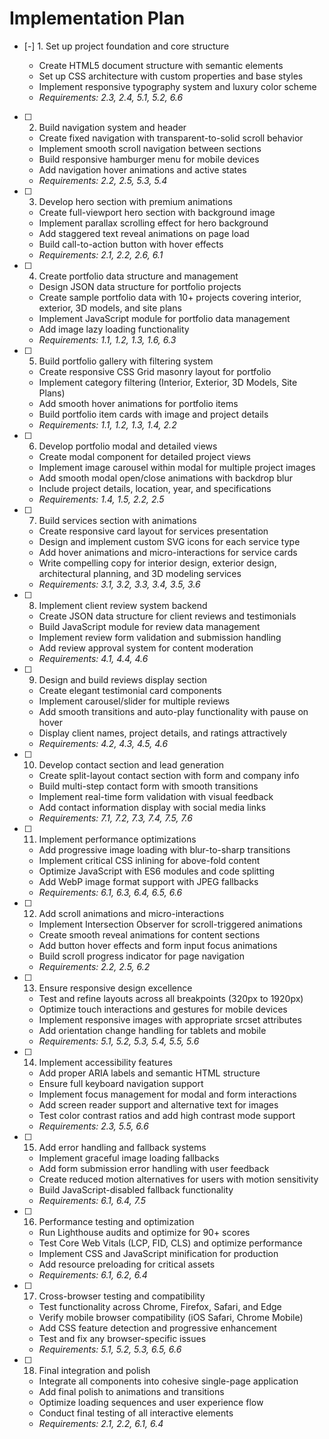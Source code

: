 # Implementation Plan

- [-] 1. Set up project foundation and core structure



  - Create HTML5 document structure with semantic elements
  - Set up CSS architecture with custom properties and base styles
  - Implement responsive typography system and luxury color scheme
  - _Requirements: 2.3, 2.4, 5.1, 5.2, 6.6_

- [ ] 2. Build navigation system and header
  - Create fixed navigation with transparent-to-solid scroll behavior
  - Implement smooth scroll navigation between sections
  - Build responsive hamburger menu for mobile devices
  - Add navigation hover animations and active states
  - _Requirements: 2.2, 2.5, 5.3, 5.4_

- [ ] 3. Develop hero section with premium animations
  - Create full-viewport hero section with background image
  - Implement parallax scrolling effect for hero background
  - Add staggered text reveal animations on page load
  - Build call-to-action button with hover effects
  - _Requirements: 2.1, 2.2, 2.6, 6.1_

- [ ] 4. Create portfolio data structure and management
  - Design JSON data structure for portfolio projects
  - Create sample portfolio data with 10+ projects covering interior, exterior, 3D models, and site plans
  - Implement JavaScript module for portfolio data management
  - Add image lazy loading functionality
  - _Requirements: 1.1, 1.2, 1.3, 1.6, 6.3_

- [ ] 5. Build portfolio gallery with filtering system
  - Create responsive CSS Grid masonry layout for portfolio
  - Implement category filtering (Interior, Exterior, 3D Models, Site Plans)
  - Add smooth hover animations for portfolio items
  - Build portfolio item cards with image and project details
  - _Requirements: 1.1, 1.2, 1.3, 1.4, 2.2_

- [ ] 6. Develop portfolio modal and detailed views
  - Create modal component for detailed project views
  - Implement image carousel within modal for multiple project images
  - Add smooth modal open/close animations with backdrop blur
  - Include project details, location, year, and specifications
  - _Requirements: 1.4, 1.5, 2.2, 2.5_

- [ ] 7. Build services section with animations
  - Create responsive card layout for services presentation
  - Design and implement custom SVG icons for each service type
  - Add hover animations and micro-interactions for service cards
  - Write compelling copy for interior design, exterior design, architectural planning, and 3D modeling services
  - _Requirements: 3.1, 3.2, 3.3, 3.4, 3.5, 3.6_

- [ ] 8. Implement client review system backend
  - Create JSON data structure for client reviews and testimonials
  - Build JavaScript module for review data management
  - Implement review form validation and submission handling
  - Add review approval system for content moderation
  - _Requirements: 4.1, 4.4, 4.6_

- [ ] 9. Design and build reviews display section
  - Create elegant testimonial card components
  - Implement carousel/slider for multiple reviews
  - Add smooth transitions and auto-play functionality with pause on hover
  - Display client names, project details, and ratings attractively
  - _Requirements: 4.2, 4.3, 4.5, 4.6_

- [ ] 10. Develop contact section and lead generation
  - Create split-layout contact section with form and company info
  - Build multi-step contact form with smooth transitions
  - Implement real-time form validation with visual feedback
  - Add contact information display with social media links
  - _Requirements: 7.1, 7.2, 7.3, 7.4, 7.5, 7.6_

- [ ] 11. Implement performance optimizations
  - Add progressive image loading with blur-to-sharp transitions
  - Implement critical CSS inlining for above-fold content
  - Optimize JavaScript with ES6 modules and code splitting
  - Add WebP image format support with JPEG fallbacks
  - _Requirements: 6.1, 6.3, 6.4, 6.5, 6.6_

- [ ] 12. Add scroll animations and micro-interactions
  - Implement Intersection Observer for scroll-triggered animations
  - Create smooth reveal animations for content sections
  - Add button hover effects and form input focus animations
  - Build scroll progress indicator for page navigation
  - _Requirements: 2.2, 2.5, 6.2_

- [ ] 13. Ensure responsive design excellence
  - Test and refine layouts across all breakpoints (320px to 1920px)
  - Optimize touch interactions and gestures for mobile devices
  - Implement responsive images with appropriate srcset attributes
  - Add orientation change handling for tablets and mobile
  - _Requirements: 5.1, 5.2, 5.3, 5.4, 5.5, 5.6_

- [ ] 14. Implement accessibility features
  - Add proper ARIA labels and semantic HTML structure
  - Ensure full keyboard navigation support
  - Implement focus management for modal and form interactions
  - Add screen reader support and alternative text for images
  - Test color contrast ratios and add high contrast mode support
  - _Requirements: 2.3, 5.5, 6.6_

- [ ] 15. Add error handling and fallback systems
  - Implement graceful image loading fallbacks
  - Add form submission error handling with user feedback
  - Create reduced motion alternatives for users with motion sensitivity
  - Build JavaScript-disabled fallback functionality
  - _Requirements: 6.1, 6.4, 7.5_

- [ ] 16. Performance testing and optimization
  - Run Lighthouse audits and optimize for 90+ scores
  - Test Core Web Vitals (LCP, FID, CLS) and optimize performance
  - Implement CSS and JavaScript minification for production
  - Add resource preloading for critical assets
  - _Requirements: 6.1, 6.2, 6.4_

- [ ] 17. Cross-browser testing and compatibility
  - Test functionality across Chrome, Firefox, Safari, and Edge
  - Verify mobile browser compatibility (iOS Safari, Chrome Mobile)
  - Add CSS feature detection and progressive enhancement
  - Test and fix any browser-specific issues
  - _Requirements: 5.1, 5.2, 5.3, 6.5, 6.6_

- [ ] 18. Final integration and polish
  - Integrate all components into cohesive single-page application
  - Add final polish to animations and transitions
  - Optimize loading sequences and user experience flow
  - Conduct final testing of all interactive elements
  - _Requirements: 2.1, 2.2, 6.1, 6.4_